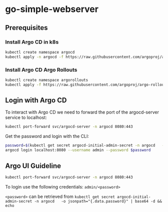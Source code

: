 # go-simple-webserver

## Prerequisites

### Install Argo CD in k8s

```bash
kubectl create namespace argocd
kubectl apply -n argocd -f https://raw.githubusercontent.com/argoproj/argo-cd/stable/manifests/install.yaml
```

### Install Argo CD Argo Rollouts

```bash
kubectl create namespace argorollouts
kubectl apply -f https://raw.githubusercontent.com/argoproj/argo-rollouts/stable/manifests/install.yaml
```

## Login with Argo CD

To interact with Argo CD we need to forward the port of the argocd-server service to localhost:

```bash
kubectl port-forward svc/argocd-server -n argocd 8080:443
```

Get the password and login with the CLI:
```bash
password=$(kubectl get secret argocd-initial-admin-secret -n argocd   -o jsonpath="{.data.password}" | base64 -d && echo)
argocd login localhost:8080 --username admin --password $password
```

## Argo UI Guideline

```bash
kubectl port-forward svc/argocd-server -n argocd 8080:443
```

To login use the following credentials: `admin/<password>`

`<password>` can be retrieved from `kubectl get secret argocd-initial-admin-secret -n argocd   -o jsonpath="{.data.password}" | base64 -d && echo`
